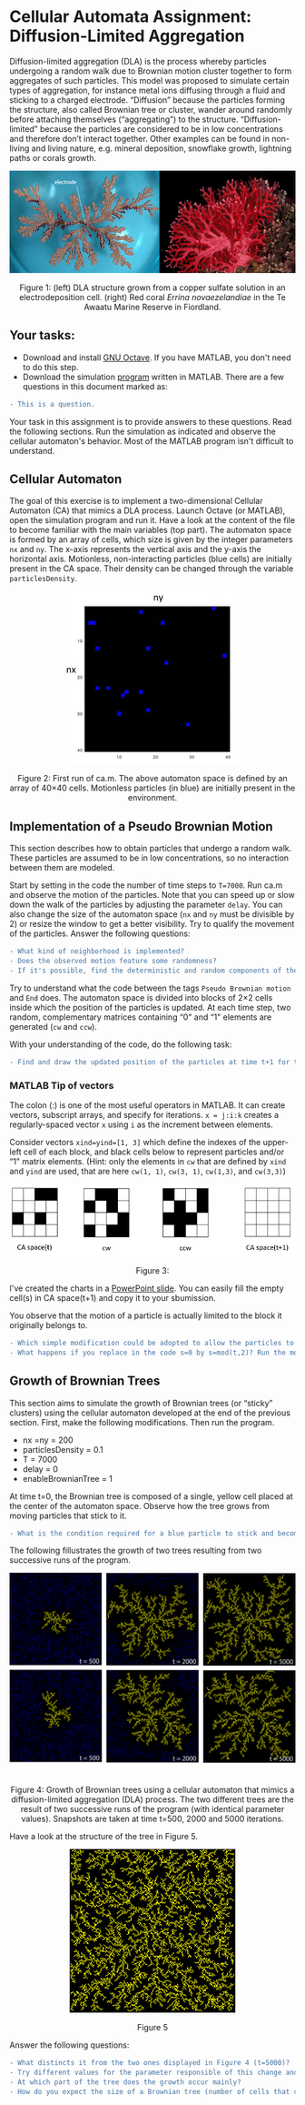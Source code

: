 # Cellular Automata Assignment: Diffusion-Limited Aggregation

Diffusion-limited aggregation (DLA) is the process whereby particles undergoing a random walk due to Brownian motion cluster together to form aggregates of such particles. This model was proposed to simulate certain types of aggregation, for instance metal ions diffusing through a fluid and sticking to a charged electrode. “Diffusion” because the particles forming the structure, also called Brownian tree or cluster, wander around randomly before attaching themselves (“aggregating”) to the structure. “Diffusion-limited” because the particles are considered to be in low concentrations and therefore don’t interact together. Other examples can be found in non-living and living nature, e.g. mineral deposition, snowflake growth, lightning paths or corals growth.


![image1](ca/CA1.png)

<p align="center">
Figure 1: (left) DLA structure grown from a copper sulfate solution in an electrodeposition cell. (right) Red coral <em>Errina novaezelandiae</em> in the Te Awaatu Marine Reserve in Fiordland.
 </p>

## Your tasks:

- Download and install [GNU Octave](https://www.gnu.org/software/octave/). If you have MATLAB, you don't need to do this step.
- Download the simulation [program](ca.m) written in MATLAB.
There are a few questions in this document marked as:
```diff
- This is a question.
```
Your task in this assignment is to provide answers to these questions.
Read the following sections. Run the simulation as indicated and observe the cellular automaton's behavior. Most of the MATLAB program isn't difficult to understand. 


## Cellular Automaton

The goal of this exercise is to implement a two-dimensional Cellular Automaton (CA) that mimics a DLA process. Launch Octave (or MATLAB), open the simulation program and run it.  Have a look at the content of the file to become familiar with the main variables (top part). The automaton space is formed by an array of cells, which size is given by the integer parameters `nx` and `ny`. The x-axis represents the vertical axis and the y-axis the horizontal axis.  Motionless, non-interacting particles (blue cells) are initially present in the CA space. Their density can be changed through the variable `particlesDensity`.

<p align="center">
  <img src="ca/CA2.JPG/">
</p>

<p align="center">
Figure 2: First run of ca.m.  The above automaton space is defined by an array of 40&times;40 cells. Motionless particles (in blue) are initially present in the environment.
</p>

## Implementation of a Pseudo Brownian Motion

This section describes how to obtain particles that undergo a random walk. These particles are assumed to be in low concentrations, so no interaction between them are modeled.

Start by setting in the code the number of time steps to `T=7000`. Run ca.m and observe the motion of the particles. Note that you can speed up or slow down the walk
of the particles by adjusting the parameter `delay`. You can also change the size of the automaton space (`nx` and `ny` must be divisible by 2) or resize the window to get a better visibility. Try to qualify the movement of the particles.
Answer the following questions:
```diff
- What kind of neighborhood is implemented? 
- Does the observed motion feature some randomness?
- If it's possible, find the deterministic and random components of the motion.
```

Try to understand what the code between the tags `Pseudo Brownian motion` and `End` does. The automaton space is divided into blocks of 2&times;2 cells inside which the position of the particles is updated. At each time step, two random, complementary matrices containing “0" and “1" elements are generated (`cw` and `ccw`). 

With your understanding of the code, do the following task:
```diff
- Find and draw the updated position of the particles at time t+1 for the initial configuration of the 4X4 CA in Figure 3. 
```
### MATLAB Tip of vectors
The colon (:) is one of the most useful operators in MATLAB. It can create vectors, subscript arrays, and specify for iterations.
`x = j:i:k` creates a regularly-spaced vector `x` using `i` as the increment between elements.

Consider vectors `xind=yind=[1, 3]` which define the indexes of the upper-left cell of each block, and black cells below to represent particles and/or “1" matrix elements.
(Hint: only the elements in `cw` that are defined by `xind` and `yind` are used, that are here `cw(1, 1)`, `cw(3, 1)`, `cw(1,3)`, and `cw(3,3)`)
<p align="center">
  <img src="ca/CA3.png/">
</p>
<p align="center">
Figure 3: 
 </p>

I've created the charts in a [PowerPoint slide](ca/CA_assignment.pptx). You can easily fill the empty cell(s) in CA space(t+1) and copy it to your sbumission.





You observe that the motion of a particle is actually limited to the block it originally belongs to. 
```diff
- Which simple modification could be adopted to allow the particles to move across the entire automaton space?
- What happens if you replace in the code s=0 by s=mod(t,2)? Run the modified program, observe and comment the new motion of the particles.
```
## Growth of Brownian Trees
This section aims to simulate the growth of Brownian trees (or “sticky” clusters) using the cellular automaton developed at the end of the previous section. First, make
the following modifications. Then run the program.
- nx =ny = 200
- particlesDensity = 0.1
- T = 7000
- delay = 0
- enableBrownianTree = 1

At time t=0, the Brownian tree is composed of a single, yellow cell placed at the center of the automaton space. Observe how the tree grows from moving particles that stick
to it. 
```diff
- What is the condition required for a blue particle to stick and become part of the tree? 
```
The following fillustrates the growth of two trees resulting from two successive runs of the program.
<p align="center">
  <img src="ca/CA4.png/">
</p>
<p align="center">
Figure 4: Growth of Brownian trees using a cellular automaton that mimics a diffusion-limited aggregation (DLA) process. The two different trees are the result of two successive runs of the program (with identical parameter values). Snapshots are taken at time t=500, 2000 and 5000 iterations.
</p>

Have a look at the structure of the tree in Figure 5. 
<p align="center">
  <img src="ca/CA5.png/">
</p>
<p align="center">
Figure 5
 </p>
Answer the following questions:

```diff
- What distincts it from the two ones displayed in Figure 4 (t=5000)?
- Try different values for the parameter responsible of this change and observe how it affects the structure of the tree.
- At which part of the tree does the growth occur mainly?
- How do you expect the size of a Brownian tree (number of cells that compose it) to vary in function of the time?
```
